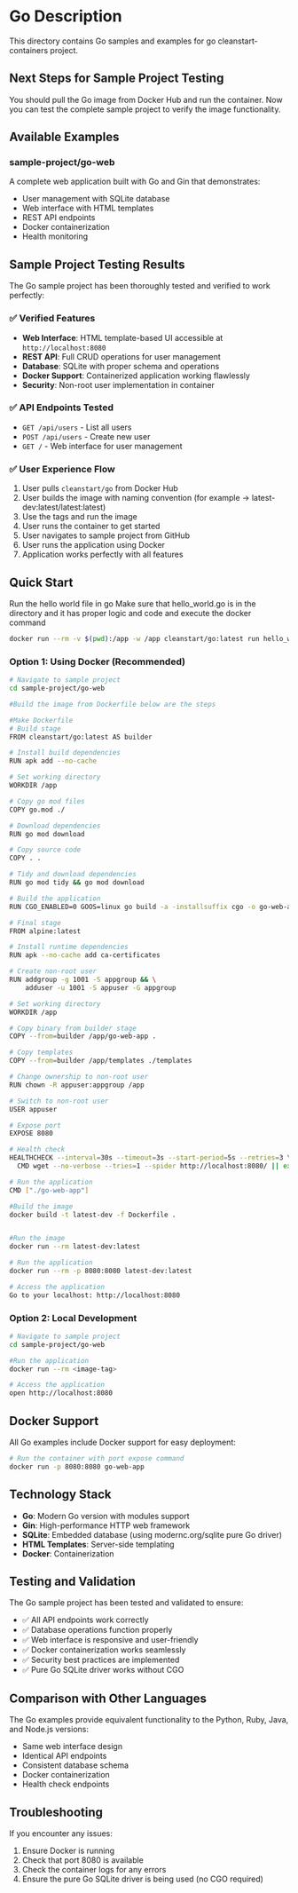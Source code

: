 # Go Description

This directory contains Go samples and examples for go cleanstart-containers project.

## Next Steps for Sample Project Testing

You should pull the Go image from Docker Hub and run the container. Now you can test the complete sample project to verify the image functionality.

## Available Examples

### sample-project/go-web
A complete web application built with Go and Gin that demonstrates:
- User management with SQLite database
- Web interface with HTML templates
- REST API endpoints
- Docker containerization
- Health monitoring

## Sample Project Testing Results

The Go sample project has been thoroughly tested and verified to work perfectly:

### ✅ Verified Features
- **Web Interface**: HTML template-based UI accessible at `http://localhost:8080`
- **REST API**: Full CRUD operations for user management
- **Database**: SQLite with proper schema and operations
- **Docker Support**: Containerized application working flawlessly
- **Security**: Non-root user implementation in container

### ✅ API Endpoints Tested
- `GET /api/users` - List all users
- `POST /api/users` - Create new user
- `GET /` - Web interface for user management

### ✅ User Experience Flow
1. User pulls `cleanstart/go` from Docker Hub
2. User builds the image with naming convention (for example -> latest-dev:latest/latest:latest)
3. Use the tags and run the image 
4. User runs the container to get started 
5. User navigates to sample project from GitHub 
6. User runs the application using Docker 
7. Application works perfectly with all features 

## Quick Start
Run the hello world file in go
Make sure that hello_world.go is in the directory and it has proper logic and code and execute the docker command 
```bash
docker run --rm -v $(pwd):/app -w /app cleanstart/go:latest run hello_world.go
```

### Option 1: Using Docker (Recommended)
```bash
# Navigate to sample project
cd sample-project/go-web

#Build the image from Dockerfile below are the steps

#Make Dockerfile
# Build stage
FROM cleanstart/go:latest AS builder

# Install build dependencies
RUN apk add --no-cache 

# Set working directory
WORKDIR /app

# Copy go mod files
COPY go.mod ./

# Download dependencies
RUN go mod download

# Copy source code
COPY . .

# Tidy and download dependencies
RUN go mod tidy && go mod download

# Build the application
RUN CGO_ENABLED=0 GOOS=linux go build -a -installsuffix cgo -o go-web-app main.go

# Final stage
FROM alpine:latest

# Install runtime dependencies
RUN apk --no-cache add ca-certificates

# Create non-root user
RUN addgroup -g 1001 -S appgroup && \
    adduser -u 1001 -S appuser -G appgroup

# Set working directory
WORKDIR /app

# Copy binary from builder stage
COPY --from=builder /app/go-web-app .

# Copy templates
COPY --from=builder /app/templates ./templates

# Change ownership to non-root user
RUN chown -R appuser:appgroup /app

# Switch to non-root user
USER appuser

# Expose port
EXPOSE 8080

# Health check
HEALTHCHECK --interval=30s --timeout=3s --start-period=5s --retries=3 \
  CMD wget --no-verbose --tries=1 --spider http://localhost:8080/ || exit 1

# Run the application
CMD ["./go-web-app"]

#Build the image
docker build -t latest-dev -f Dockerfile .


#Run the image
docker run --rm latest-dev:latest

# Run the application
docker run --rm -p 8080:8080 latest-dev:latest

# Access the application
Go to your localhost: http://localhost:8080
```

### Option 2: Local Development
```bash
# Navigate to sample project
cd sample-project/go-web

#Run the application
docker run --rm <image-tag>

# Access the application
open http://localhost:8080
```

## Docker Support

All Go examples include Docker support for easy deployment:

```bash
# Run the container with port expose command
docker run -p 8080:8080 go-web-app
```

## Technology Stack

- **Go**: Modern Go version with modules support
- **Gin**: High-performance HTTP web framework
- **SQLite**: Embedded database (using modernc.org/sqlite pure Go driver)
- **HTML Templates**: Server-side templating
- **Docker**: Containerization

## Testing and Validation

The Go sample project has been tested and validated to ensure:
- ✅ All API endpoints work correctly
- ✅ Database operations function properly
- ✅ Web interface is responsive and user-friendly
- ✅ Docker containerization works seamlessly
- ✅ Security best practices are implemented
- ✅ Pure Go SQLite driver works without CGO

## Comparison with Other Languages

The Go examples provide equivalent functionality to the Python, Ruby, Java, and Node.js versions:
- Same web interface design
- Identical API endpoints
- Consistent database schema
- Docker containerization
- Health check endpoints

## Troubleshooting

If you encounter any issues:
1. Ensure Docker is running
2. Check that port 8080 is available
3. Check the container logs for any errors
4. Ensure the pure Go SQLite driver is being used (no CGO required)
